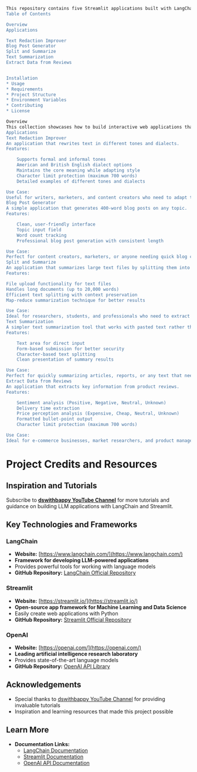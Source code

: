 ```bash
This repository contains five Streamlit applications built with LangChain that demonstrate different ways to use OpenAI's language models for practical text processing and generation tasks.
Table of Contents

Overview
Applications

Text Redaction Improver
Blog Post Generator
Split and Summarize
Text Summarization
Extract Data from Reviews


Installation
* Usage
* Requirements
* Project Structure
* Environment Variables
* Contributing
* License
```

```bash
Overview
This collection showcases how to build interactive web applications that leverage the power of OpenAI's language models through LangChain and Streamlit. Each application demonstrates different capabilities and use cases for LLMs in real-world scenarios.
Applications
Text Redaction Improver
An application that rewrites text in different tones and dialects.
Features:

    Supports formal and informal tones
    American and British English dialect options
    Maintains the core meaning while adapting style
    Character limit protection (maximum 700 words)
    Detailed examples of different tones and dialects

Use Case:
Useful for writers, marketers, and content creators who need to adapt their writing for different audiences or publications.
Blog Post Generator
A simple application that generates 400-word blog posts on any topic.
Features:

    Clean, user-friendly interface
    Topic input field
    Word count tracking
    Professional blog post generation with consistent length

Use Case:
Perfect for content creators, marketers, or anyone needing quick blog content ideas or drafts.
Split and Summarize
An application that summarizes large text files by splitting them into manageable chunks.
Features:

File upload functionality for text files
Handles long documents (up to 20,000 words)
Efficient text splitting with context preservation
Map-reduce summarization technique for better results

Use Case:
Ideal for researchers, students, and professionals who need to extract key information from large documents.
Text Summarization
A simpler text summarization tool that works with pasted text rather than uploaded files.
Features:

    Text area for direct input
    Form-based submission for better security
    Character-based text splitting
    Clean presentation of summary results

Use Case:
Perfect for quickly summarizing articles, reports, or any text that needs condensing.
Extract Data from Reviews
An application that extracts key information from product reviews.
Features:

    Sentiment analysis (Positive, Negative, Neutral, Unknown)
    Delivery time extraction
    Price perception analysis (Expensive, Cheap, Neutral, Unknown)
    Formatted bullet-point output
    Character limit protection (maximum 700 words)

Use Case:
Ideal for e-commerce businesses, market researchers, and product managers who need to analyze customer feedback efficiently.
```



# Project Credits and Resources

## Inspiration and Tutorials
Subscribe to [**dswithbappy YouTube Channel**](https://www.youtube.com/@dswithbappy) for more tutorials and guidance on building LLM applications with LangChain and Streamlit.

## Key Technologies and Frameworks

### LangChain
- **Website:** [https://www.langchain.com/](https://www.langchain.com/)
- **Framework for developing LLM-powered applications**
- Provides powerful tools for working with language models
- **GitHub Repository:** [LangChain Official Repository](https://github.com/langchain-ai/langchain)

### Streamlit
- **Website:** [https://streamlit.io/](https://streamlit.io/)
- **Open-source app framework for Machine Learning and Data Science**
- Easily create web applications with Python
- **GitHub Repository:** [Streamlit Official Repository](https://github.com/streamlit/streamlit)

### OpenAI
- **Website:** [https://openai.com/](https://openai.com/)
- **Leading artificial intelligence research laboratory**
- Provides state-of-the-art language models
- **GitHub Repository:** [OpenAI API Library](https://github.com/openai/openai-python)

## Acknowledgements
- Special thanks to [dswithbappy YouTube Channel](https://www.youtube.com/@dswithbappy) for providing invaluable tutorials
- Inspiration and learning resources that made this project possible

## Learn More
- **Documentation Links:**
  - [LangChain Documentation](https://python.langchain.com/)
  - [Streamlit Documentation](https://docs.streamlit.io/)
  - [OpenAI API Documentation](https://platform.openai.com/docs/)

